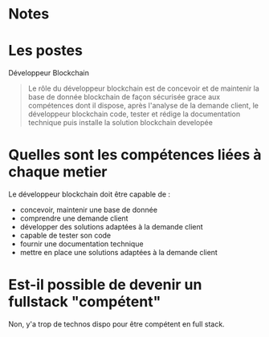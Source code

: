 # Notes

# Les postes

Développeur Blockchain<br>

> Le rôle du développeur blockchain est de concevoir et de maintenir la base de donnée blockchain de façon sécurisée
> grace aux compétences dont il dispose, après l'analyse de la demande client, le développeur
> blockchain code, tester et rédige la documentation technique puis installe la solution blockchain developée

# Quelles sont les compétences liées à chaque metier

Le développeur blockchain doit être capable de :
- concevoir, maintenir une base de donnée
- comprendre une demande client
- développer des solutions adaptées à la demande client
- capable de tester son code
- fournir une documentation technique
- mettre en place une solutions adaptées à la demande client

# Est-il possible de devenir un fullstack "compétent"

Non, y'a trop de technos dispo pour être compétent en full stack.
